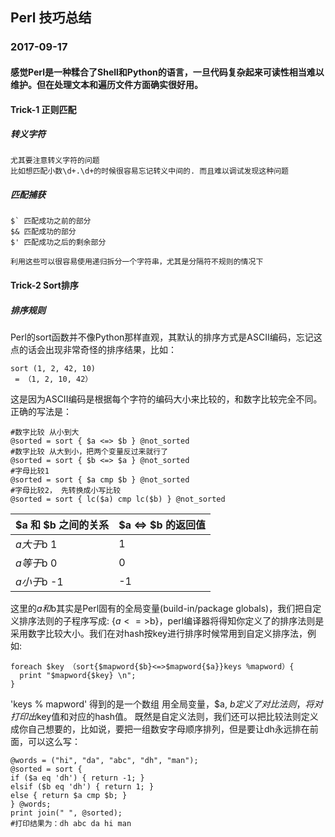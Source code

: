 ## Perl 技巧总结
### 2017-09-17
#### 感觉Perl是一种糅合了Shell和Python的语言，一旦代码复杂起来可读性相当难以维护。但在处理文本和遍历文件方面确实很好用。

#### Trick-1 正则匹配
##### 转义字符
```
尤其要注意转义字符的问题
比如想匹配小数\d+.\d+的时候很容易忘记转义中间的. 而且难以调试发现这种问题
```
##### 匹配捕获
```
$` 匹配成功之前的部分
$& 匹配成功的部分
$' 匹配成功之后的剩余部分

利用这些可以很容易使用递归拆分一个字符串，尤其是分隔符不规则的情况下
```

#### Trick-2 Sort排序
##### 排序规则
Perl的sort函数并不像Python那样直观，其默认的排序方式是ASCII编码，忘记这点的话会出现非常奇怪的排序结果，比如：
```
sort (1, 2, 42, 10)
 = （1, 2, 10, 42）
```
这是因为ASCII编码是根据每个字符的编码大小来比较的，和数字比较完全不同。
正确的写法是：
```
#数字比较 从小到大
@sorted = sort { $a <=> $b } @not_sorted
#数字比较 从大到小，把两个变量反过来就行了
@sorted = sort { $b <=> $a } @not_sorted
#字母比较1
@sorted = sort { $a cmp $b } @not_sorted
#字母比较2， 先转换成小写比较
@sorted = sort { lc($a) cmp lc($b) } @not_sorted
```
$a 和 $b 之间的关系	| $a <=> $b 的返回值
-------------------|------------------
$a 大于$b	1 | 1
$a 等于$b	0 | 0
$a 小于$b	-1| -1

这里的$a 和$b其实是Perl固有的全局变量(build-in/package globals)，我们把自定义排序法则的子程序写成: {$a <=>$b}，perl编译器将得知你定义了的排序法则是采用数字比较大小。我们在对hash按key进行排序时候常用到自定义排序法，例如:
```
foreach $key （sort{$mapword{$b}<=>$mapword{$a}}keys %mapword）{
  print "$mapword{$key} \n";
}
```
'keys % mapword' 得到的是一个数组
用全局变量，$a, $b定义了对比法则，将对%mapword的key数值按从小到大顺序排列
打印出$key值和对应的hash值。
既然是自定义法则，我们还可以把比较法则定义成你自己想要的，比如说，要把一组数安字母顺序排列，但是要让dh永远排在前面，可以这么写：
```
@words = ("hi", "da", "abc", "dh", "man");
@sorted = sort {
if ($a eq 'dh') { return -1; }
elsif ($b eq 'dh') { return 1; }
else { return $a cmp $b; }
} @words;
print join(" ", @sorted);
#打印结果为：dh abc da hi man
```
